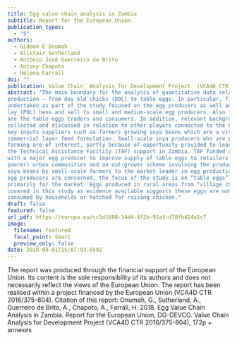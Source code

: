 ```yaml
---
title: Egg value chain analysis in Zambia
subtitle: Report for the European Union
publication_types:
  - "5"
authors:
  - Gideon E Onumah
  - Alistair Sutherland
  - António José Guerreiro de Brito
  - Antony Chapoto
  - Helena Farrall
doi: ""
publication: Value Chain  Analysis for Development Project  (VCA4D CTR 2016/375-804)
abstract: "The main boundary for the analysis of quantitative data relating to the egg VC is egg 
production – from day old chicks (DOC) to table eggs. In particular, financial and economic analysis 
undertaken as part of the study focused on the egg producers as well as those who rear point of 
lay (POL) hens and sell to small and medium-scale egg producers. Also included in the analysis 
are the table eggs traders and consumers. In addition, relevant background information is 
collected and discussed in relation to other players connected to the basic chain. These include 
key inputs suppliers such as farmers growing soya beans which are a vital ingredient in 
commercial layer feed formulation. Small-scale soya producers who are participating in contract 
farming are of interest, partly because of opportunity provided to learn from experiences under 
the Technical Assistance Facility (TAF) support in Zambia. TAF funded a pilot a distribution system 
with a major egg producer to improve supply of table eggs to retailers in “high-density” (relatively 
poorer) urban communities and an out-grower scheme involving the production and supply of 
soya beans by small-scale farmers to the market leader in egg production in the country. As far as 
egg producers are concerned, the focus of the study is on “table eggs” produced from hybrid layers 
primarily for the market. Eggs produced in rural areas from “village chickens” are therefore not 
covered in this study as evidence available suggests these eggs are not marketed but are 
consumed by households or hatched for raising chicken."
draft: false
featured: false
url_pdf: https://europa.eu/cc5d1608-34d4-4f2b-91a3-d70fb414a1c7
image:
  filename: featured
  focal_point: Smart
  preview_only: false
date: 2018-08-01T15:07:03.659Z
---
```

<!--StartFragment-->

The report was produced through the financial support of the European Union. Its content is the sole responsibility of its authors and does not necessarily reflect the views of the European Union. The report has been realised within a project financed by the European Union (VCA4D CTR 2016/375-804). Citation of this report: Onumah, G., Sutherland, A., Guerreiro de Brito, A., Chapoto, A., Farrall, H. 2018. Egg Value Chain Analysis in Zambia. Report for the European Union, DG-DEVCO. Value Chain Analysis for Development Project (VCA4D CTR 2016/375-804), 172p + annexes

<!--EndFragment-->
